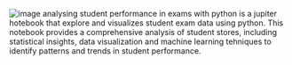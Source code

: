 ![image](https://github.com/manojyadav0/students-performance-in-exams/assets/135318828/e7e6a627-75ec-4ebb-b6d3-4187d9200a3f)
analysing student performance in exams with python is a jupiter hotebook that explore and visualizes student exam data using python. 
This notebook provides a comprehensive analysis of student stores, including statistical insights, data visualization 
and machine learning tehniques to identify patterns and trends in student performance.

